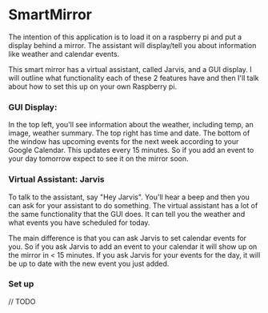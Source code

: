 # SmartMirror
The intention of this application is to load it on a raspberry pi and put a display behind a mirror. 
The assistant will display/tell you about information like weather and calendar events.

This smart mirror has a virtual assistant, called Jarvis, and a GUI display. 
I will outline what functionality each of these 2 features have and then I'll talk about how to set 
this up on your own Raspberry pi.

### GUI Display:
In the top left, you'll see information about the weather, including temp, an image, weather summary.
The top right has time and date. The bottom of the window has upcoming events for the next week according to your
Google Calendar. This updates every 15 minutes. So if you add an event to your day tomorrow expect to see it on the mirror soon.

### Virtual Assistant: Jarvis
To talk to the assistant, say "Hey Jarvis". You'll hear a beep and then you can ask for your assistant to do something.
The virtual assistant has a lot of the same functionality that the GUI does. It can tell you the weather and what events
you have scheduled for today.

The main difference is that you can ask Jarvis to set calendar events for you. So if you ask Jarvis to add an event to your calendar
it will show up on the mirror in < 15 minutes. If you ask Jarvis for your events for the day, it will be up to date with the
new event you just added.

### Set up
 // TODO
